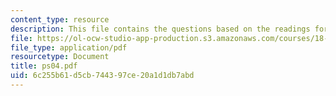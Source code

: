 ```yaml
---
content_type: resource
description: This file contains the questions based on the readings for the course.
file: https://ol-ocw-studio-app-production.s3.amazonaws.com/courses/18-786-topics-in-algebraic-number-theory-spring-2006/6c255b61d5cb744397ce20a1d1db7abd_ps04.pdf
file_type: application/pdf
resourcetype: Document
title: ps04.pdf
uid: 6c255b61-d5cb-7443-97ce-20a1d1db7abd
---
```

